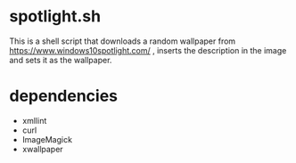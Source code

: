 # spotlight.sh

This is a shell script that downloads a random wallpaper from
https://www.windows10spotlight.com/ , inserts the description in the image and
sets it as the wallpaper.

# dependencies

- xmllint
- curl
- ImageMagick
- xwallpaper
